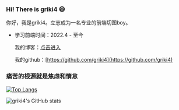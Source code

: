 ### Hi! There is griki4 😄
<!--
**griki4/griki4** is a ✨ _special_ ✨ repository because its `README.md` (this file) appears on your GitHub profile.

Here are some ideas to get you started:

- 🔭 I’m currently working on ...
- 🌱 I’m currently learning ...
- 👯 I’m looking to collaborate on ...
- 🤔 I’m looking for help with ...
- 💬 Ask me about ...
- 📫 How to reach me: ...
- 😄 Pronouns: ...
- ⚡ Fun fact: ...
-->
你好，我是griki4。立志成为一名专业的前端切图boy。
- 学习前端时间：2022.4 - 至今

  我的博客：[点击进入](https://www.yuque.com/xrikis)
  
  我的github：[https://github.com/griki4](https://github.com/griki4)

### 痛苦的根源就是焦虑和惰怠

[![Top Langs](https://github-readme-stats.vercel.app/api/top-langs/?username=griki4)](https://github.com/griki4/github-readme-stats)

![griki4's GitHub stats](https://github-readme-stats.vercel.app/api?username=griki4&show_icons=true&theme=tokyonight)
